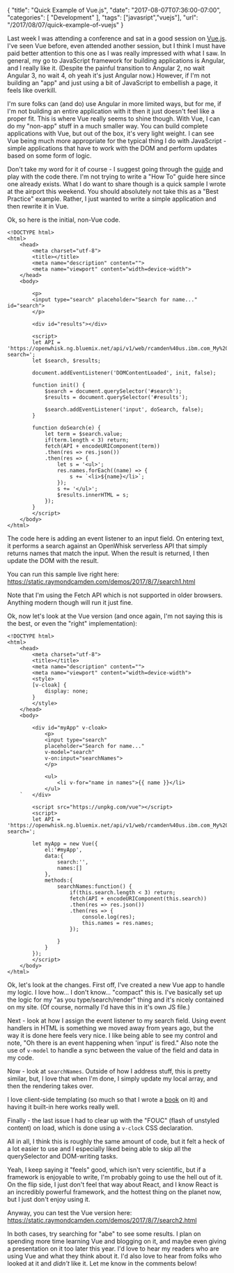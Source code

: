 {
	"title": "Quick Example of Vue.js",
	"date": "2017-08-07T07:36:00-07:00",
	"categories": [
		"Development"
	],
	"tags": ["javasript","vuejs"],
	"url": "/2017/08/07/quick-example-of-vuejs"
}

Last week I was attending a conference and sat in a good session on [Vue.js](https://vuejs.org/). I've seen Vue before, even attended another session, but I think I must have paid better attention to this one as I was really impressed with what I saw. In general, my go to JavaScript framework for building applications is Angular, and I really like it. (Despite the painful transition to Angular 2, no wait Angular 3, no wait 4, oh yeah it's just Angular now.) However, if I'm not building an "app" and just using a bit of JavaScript to embellish a page, it feels like overkill. 

I'm sure folks can (and do) use Angular in more limited ways, but for me, if I'm not building an entire application with it then it just doesn't feel like a proper fit. This is where Vue really seems to shine though. With Vue, I can do my "non-app" stuff in a much smaller way. You can build complete applications with Vue, but out of the box, it's very light weight. I can see Vue being much more appropriate for the typical thing I do with JavaScript - simple applications that have to work with the DOM and perform updates based on some form of logic.

Don't take my word for it of course - I suggest going through the [guide](https://vuejs.org/v2/guide/) and play with the code there. I'm not trying to write a "How To" guide here since one already exists. What I do want to share though is a quick sample I wrote at the airport this weekend. You should absolutely not take this as a "Best Practice" example. Rather, I just wanted to write a simple application and then rewrite it in Vue. 

Ok, so here is the initial, non-Vue code.

<pre><code class="language-markup">&lt;!DOCTYPE html&gt;
&lt;html&gt;
    &lt;head&gt;
        &lt;meta charset=&quot;utf-8&quot;&gt;
        &lt;title&gt;&lt;&#x2F;title&gt;
        &lt;meta name=&quot;description&quot; content=&quot;&quot;&gt;
        &lt;meta name=&quot;viewport&quot; content=&quot;width=device-width&quot;&gt;
    &lt;&#x2F;head&gt;
    &lt;body&gt;

        &lt;p&gt;
        &lt;input type=&quot;search&quot; placeholder=&quot;Search for name...&quot; id=&quot;search&quot;&gt;
        &lt;&#x2F;p&gt;
    
        &lt;div id=&quot;results&quot;&gt;&lt;&#x2F;div&gt;

        &lt;script&gt;
        let API = &#x27;https:&#x2F;&#x2F;openwhisk.ng.bluemix.net&#x2F;api&#x2F;v1&#x2F;web&#x2F;rcamden%40us.ibm.com_My%20Space&#x2F;default&#x2F;nameSearch.json?search=&#x27;;
        let $search, $results;

        document.addEventListener(&#x27;DOMContentLoaded&#x27;, init, false);

        function init() {
            $search = document.querySelector(&#x27;#search&#x27;);
            $results = document.querySelector(&#x27;#results&#x27;);

            $search.addEventListener(&#x27;input&#x27;, doSearch, false);
        }

        function doSearch(e) {
            let term = $search.value;
            if(term.length &lt; 3) return;
            fetch(API + encodeURIComponent(term))
            .then(res =&gt; res.json())
            .then(res =&gt; {
                let s = &#x27;&lt;ul&gt;&#x27;;
                res.names.forEach((name) =&gt; {
                    s += `&lt;li&gt;${name}&lt;&#x2F;li&gt;`;
                });
                s += &#x27;&lt;&#x2F;ul&gt;&#x27;;
                $results.innerHTML = s;
            });
        }
        &lt;&#x2F;script&gt;
    &lt;&#x2F;body&gt;
&lt;&#x2F;html&gt;
</code></pre>

The code here is adding an event listener to an input field. On entering text, it performs a search against an OpenWhisk serverless API that simply returns names that match the input. When the result is returned, I then update the DOM with the result.

You can run this sample live right here: https://static.raymondcamden.com/demos/2017/8/7/search1.html

Note that I'm using the Fetch API which is not supported in older browsers. Anything modern though will run it just fine. 

Ok, now let's look at the Vue version (and once again, I'm not saying this is the best, or even the "right" implementation):

<pre><code class="language-markup">&lt;!DOCTYPE html&gt;
&lt;html&gt;
	&lt;head&gt;
		&lt;meta charset=&quot;utf-8&quot;&gt;
		&lt;title&gt;&lt;&#x2F;title&gt;
		&lt;meta name=&quot;description&quot; content=&quot;&quot;&gt;
		&lt;meta name=&quot;viewport&quot; content=&quot;width=device-width&quot;&gt;
		&lt;style&gt;
		[v-cloak] {
			display: none;
		}
		&lt;&#x2F;style&gt;
	&lt;&#x2F;head&gt;
	&lt;body&gt;

		&lt;div id=&quot;myApp&quot; v-cloak&gt;
			&lt;p&gt;
			&lt;input type=&quot;search&quot; 
			placeholder=&quot;Search for name...&quot;
			v-model=&quot;search&quot; 
			v-on:input=&quot;searchNames&quot;&gt;
			&lt;&#x2F;p&gt;
		
			&lt;ul&gt;
				&lt;li v-for=&quot;name in names&quot;&gt;{{ name }}&lt;&#x2F;li&gt;
			&lt;&#x2F;ul&gt;
	`   &lt;&#x2F;div&gt;
			
		&lt;script src=&quot;https:&#x2F;&#x2F;unpkg.com&#x2F;vue&quot;&gt;&lt;&#x2F;script&gt;
		&lt;script&gt;
		let API = &#x27;https:&#x2F;&#x2F;openwhisk.ng.bluemix.net&#x2F;api&#x2F;v1&#x2F;web&#x2F;rcamden%40us.ibm.com_My%20Space&#x2F;default&#x2F;nameSearch.json?search=&#x27;;

		let myApp = new Vue({
			el:&#x27;#myApp&#x27;,
			data:{
				search:&#x27;&#x27;,
				names:[]
			},
			methods:{
				searchNames:function() {
					if(this.search.length &lt; 3) return;
					fetch(API + encodeURIComponent(this.search))
					.then(res =&gt; res.json())
					.then(res =&gt; {
						console.log(res);
						this.names = res.names;
					});
					
				}
			}
		});
		&lt;&#x2F;script&gt;
	&lt;&#x2F;body&gt;
&lt;&#x2F;html&gt;
</code></pre>

Ok, let's look at the changes. First off, I've created a new Vue app to handle my logic. I love how... I don't know... "compact" this is. I've basically set up the logic for my "as you type/search/render" thing and it's nicely contained on my site. (Of course, normally I'd have this in it's own JS file.) 

Next - look at how I assign the event listener to my search field. Using event handlers in HTML is something we moved away from years ago, but the way it is done here feels very nice. I like being able to see my control and note, "Oh there is an event happening when 'input' is fired." Also note the use of `v-model` to handle a sync between the value of the field and data in my code. 

Now - look at `searchNames`. Outside of how I address stuff, this is pretty similar, but, I love that when I'm done, I simply update my local array, and then the rendering takes over. 

I love client-side templating (so much so that I wrote a [book](https://www.amazon.com/gp/product/1491935111/ref=as_li_tl?ie=UTF8&tag=raymondcamd06-20&camp=1789&creative=9325&linkCode=as2&creativeASIN=1491935111&linkId=239944c4f3cbf1e35ce47f4eb857b2a7) on it) and having it built-in here works really well. 

Finally - the last issue I had to clear up with the "FOUC" (flash of unstyled content) on load, which is done using a `v-clock` CSS declaration.

All in all, I think this is roughly the same amount of code, but it felt a heck of a lot easier to use and I especially liked being able to skip all the querySelector and DOM-writing tasks.

Yeah, I keep saying it "feels" good, which isn't very scientific, but if a framework is enjoyable to write, I'm probably going to use the hell out of it. On the flip side, I just don't feel that way about React, and I know React is an incredibly powerful framework, and the hottest thing on the planet now, but I just don't enjoy using it. 

Anyway, you can test the Vue version here: https://static.raymondcamden.com/demos/2017/8/7/search2.html

In both cases, try searching for "abe" to see some results. I plan on spending more time learning Vue and blogging on it, and maybe even giving a presentation on it too later this year. I'd love to hear my readers who are using Vue and what they think about it. I'd also love to hear from folks who looked at it and *didn't* like it. Let me know in the comments below!